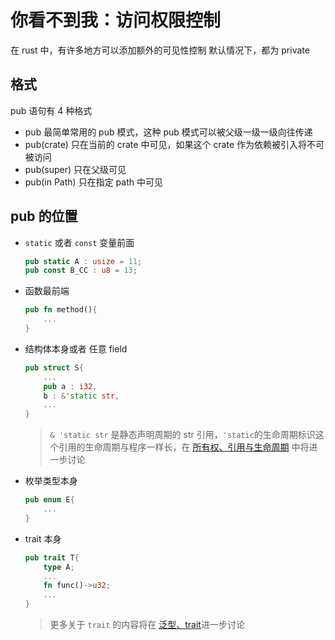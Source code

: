 # 你看不到我：访问权限控制

在 rust 中，有许多地方可以添加额外的可见性控制
默认情况下，都为 private

## 格式

pub 语句有 4 种格式

- pub
  最简单常用的 pub 模式，这种 pub 模式可以被父级一级一级向往传递
- pub(crate)
  只在当前的 crate 中可见，如果这个 crate 作为依赖被引入将不可被访问
- pub(super)
  只在父级可见
- pub(in Path)
  只在指定 path 中可见

## pub 的位置

- `static` 或者 `const` 变量前面

  ```rust
  pub static A : usize = 11;
  pub const B_CC : u8 = 13;
  ```

- 函数最前端

  ```rust
  pub fn method(){
      ...
  }
  ```

- 结构体本身或者 任意 field

  ```rust
  pub struct S{
      ...
      pub a : i32,
      b : &'static str,
      ...
  }
  ```

  > `& 'static str` 是静态声明周期的 str 引用，`'static`的生命周期标识这个引用的生命周期与程序一样长，在 [所有权、引用与生命周期]() 中将进一步讨论

- 枚举类型本身

  ```rust
  pub enum E{
      ...
  }
  ```

- trait 本身

  ```rust
  pub trait T{
      type A;
      ...
      fn func()->u32;
      ...
  }
  ```

  > 更多关于 `trait` 的内容将在 [泛型、trait]()进一步讨论
